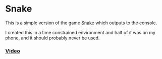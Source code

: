 Snake
=====

This is a simple version of the game [Snake](https://en.wikipedia.org/wiki/Snake_(video_game)) which outputs to the console.

I created this in a time constrained environment and half of it was on my phone, and it should probably never be used.


### [Video](https://youtu.be/wjQlEAgtvns)
